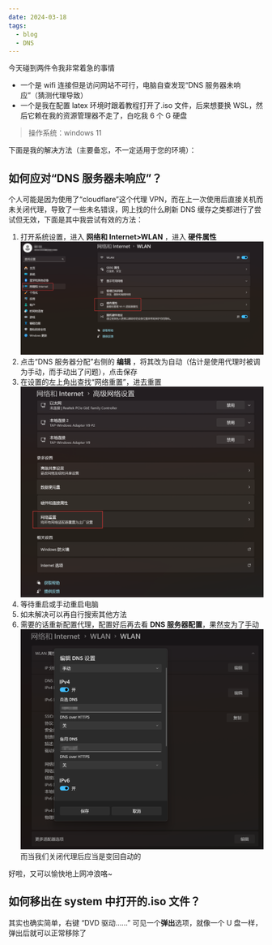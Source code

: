 ```yaml
---
date: 2024-03-18
tags:
  - blog
  - DNS
---
```

今天碰到两件令我非常着急的事情

- 一个是 wifi 连接但是访问网站不可行，电脑自查发现“DNS 服务器未响应”（猜测代理导致）
- 一个是我在配置 latex 环境时跟着教程打开了.iso 文件，后来想要换 WSL，然后它赖在我的资源管理器不走了，白吃我 6 个 G 硬盘

> 操作系统：windows 11

下面是我的解决方法（主要备忘，不一定适用于您的环境）：
<!-- more -->

## 如何应对“DNS 服务器未响应”？

个人可能是因为使用了“cloudflare”这个代理 VPN，而在上一次使用后直接关机而未关闭代理，导致了一些未名错误，网上找的什么刷新 DNS 缓存之类都进行了尝试但无效，下面是其中我尝试有效的方法：

1. 打开系统设置，进入 **网络和 Internet>WLAN** ，进入 **硬件属性** 
![|500](attachments/delete%20.iso%20&%20why%20I%20connect%20wifi%20but%20can't%20use%20it.png)
2. 点击“DNS 服务器分配”右侧的 **编辑** ，将其改为自动（估计是使用代理时被调为手动，而手动出了问题），点击保存
3. 在设置的左上角出查找“网络重置”，进去重置
   ![|300](attachments/delete%20.iso%20&%20why%20I%20connect%20wifi%20but%20can't%20use%20it-1.png)
  4. 等待重启或手动重启电脑
  5. 如未解决可以再自行搜索其他方法
  6. 需要的话重新配置代理，配置好后再去看 **DNS 服务器配置**，果然变为了手动
     ![|300](attachments/delete%20.iso%20&%20why%20I%20connect%20wifi%20but%20can't%20use%20it-2.png)
     而当我们关闭代理后应当是变回自动的

好啦，又可以愉快地上网冲浪咯~
## 如何移出在 system 中打开的.iso 文件？


其实也确实简单，右键 “DVD 驱动……” 可见一个**弹出**选项，就像一个 U 盘一样，弹出后就可以正常移除了